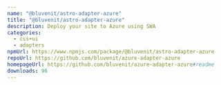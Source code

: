 ```yaml
---
name: "@bluvenit/astro-adapter-azure"
title: "@bluvenit/astro-adapter-azure"
description: Deploy your site to Azure using SWA
categories:
  - css+ui
  - adapters
npmUrl: https://www.npmjs.com/package/@bluvenit/astro-adapter-azure
repoUrl: https://github.com/bluvenit/azure-adapter-azure
homepageUrl: https://github.com/bluvenit/azure-adapter-azure#readme
downloads: 96
---
```

